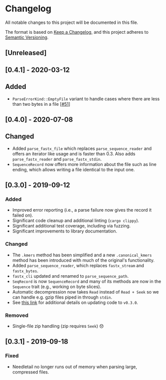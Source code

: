 # Changelog
All notable changes to this project will be documented in this file.

The format is based on [Keep a Changelog](https://keepachangelog.com/en/1.0.0/),
and this project adheres to [Semantic Versioning](https://semver.org/spec/v2.0.0.html).

## [Unreleased]

## [0.4.1] - 2020-03-12

## Added
- `ParseErrorKind::EmptyFile` variant to handle cases where there are less than two bytes in a file [[#51][51]]

## [0.4.0] - 2020-07-08

## Changed
- Added `parse_fastx_file` which replaces `parse_sequence_reader` and offers an iterator like usage and is faster
than 0.3. Also adds `parse_fastx_reader` and `parse_fastx_stdin`.
- `SequenceRecord` now offers more information about the file such as line ending, which allows writing a file identical
to the input one.


## [0.3.0] - 2019-09-12
### Added
- Improved error reporting (i.e., a parse failure now gives the record it failed on).
- Significant code cleanup and additional linting (`cargo clippy`).
- Significant additional test coverage, including via fuzzing.
- Significant improvements to library documentation.

### Changed
- The `.kmers` method has been simplified and a new `.canonical_kmers` method has been introduced with much of the original's functionality.
- Added `parse_sequence_reader`, which replaces `fastx_stream` and `fastx_bytes`.
- `fastx_cli` updated and renamed to `parse_sequence_path`.
- `SeqRecord` is now `SequenceRecord` and many of its methods are now in the `Sequence` trait (e.g., working on byte slices).
- Automatic decompression now takes `Read` instead of `Read + Seek` so we can handle e.g. gzip files piped in through `stdin`.
- See [this link](https://github.com/onecodex/needletail/pull/26#issuecomment-530982670) for additional details on updating code to `v0.3.0`.

### Removed
- Single-file zip handling (zip requires `Seek`) 😞

## [0.3.1] - 2019-09-18
### Fixed
- Needletail no longer runs out of memory when parsing large, compressed files.

[51]: https://github.com/onecodex/needletail/issues/51